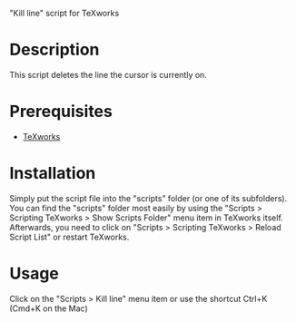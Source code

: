 "Kill line" script for TeXworks

Description
===========

This script deletes the line the cursor is currently on.

Prerequisites
=============

- [TeXworks](http://www.tug.org/texworks/)

Installation
============

Simply put the script file into the "scripts" folder (or one of its subfolders).
You can find the "scripts" folder most easily by using the "Scripts > Scripting
TeXworks > Show Scripts Folder" menu item in TeXworks itself.
Afterwards, you need to click on "Scripts > Scripting TeXworks > Reload Script
List" or restart TeXworks.

Usage
=====

Click on the "Scripts > Kill line" menu item or use the shortcut Ctrl+K (Cmd+K
on the Mac)

